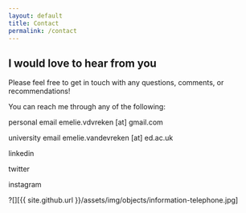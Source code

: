 ```yaml
---
layout: default
title: Contact
permalink: /contact
---
```


## I would love to hear from you

Please feel free to get in touch with any questions, comments, or recommendations!

You can reach me through any of the following:

personal email emelie.vdvreken [at] gmail.com

university email emelie.vandevreken [at] ed.ac.uk

linkedin

twitter

instagram

?[][{{ site.github.url }}/assets/img/objects/information-telephone.jpg]
